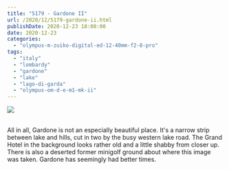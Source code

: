 ```yaml
---
title: "5179 - Gardone II"
url: /2020/12/5179-gardone-ii.html
publishDate: 2020-12-23 18:00:00
date: 2020-12-23
categories: 
  - "olympus-m-zuiko-digital-ed-12-40mm-f2-8-pro"
tags: 
  - "italy"
  - "lombardy"
  - "gardone"
  - "lake" 
  - "lago-di-garda"
  - "olympus-om-d-e-m1-mk-ii"
---
```

<div class="container">
<div class="center"><a target="_blank" href="https://d25zfm9zpd7gm5.cloudfront.net/1200x1200/2018/20180912_142525_lr.jpg"><img class="webfeedsFeaturedVisual" src="https://d25zfm9zpd7gm5.cloudfront.net/0600x0600/2018/20180912_142525_lr.jpg" /></a></div>
</div>
<br />

All in all, Gardone is not an especially beautiful place. It's a
narrow strip between lake and hills, cut in two by the busy western
lake road. The Grand Hotel in the background looks rather old and a
little shabby from closer up. There is also a deserted former
minigolf ground about where this image was taken. Gardone has
seemingly had better times.
